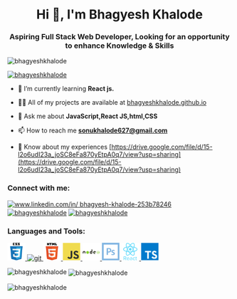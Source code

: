<h1 align="center">Hi 👋, I'm Bhagyesh Khalode</h1>
<h3 align="center">Aspiring Full Stack Web Developer, Looking for an opportunity to enhance Knowledge & Skills</h3>

<p align="left"> <img src="https://komarev.com/ghpvc/?username=bhagyeshkhalode&label=Profile%20views&color=0e75b6&style=flat" alt="bhagyeshkhalode" /> </p>

<p align="left"> <a href="https://github.com/ryo-ma/github-profile-trophy"><img src="https://github-profile-trophy.vercel.app/?username=bhagyeshkhalode" alt="bhagyeshkhalode" /></a> </p>

- 🌱 I’m currently learning **React js.**

- 👨‍💻 All of my projects are available at [bhagyeshkhalode.github.io](bhagyeshkhalode.github.io)

- 💬 Ask me about **JavaScript,React JS,html,CSS**

- 📫 How to reach me **sonukhalode627@gmail.com**

- 📄 Know about my experiences [https://drive.google.com/file/d/15-l2o6udI23a_joSC8eFa870yEtpA0q7/view?usp=sharing](https://drive.google.com/file/d/15-l2o6udI23a_joSC8eFa870yEtpA0q7/view?usp=sharing)

<h3 align="left">Connect with me:</h3>
<p align="left">
<a href="www.linkedin.com/in/
bhagyesh-khalode-253b78246
" target="blank"><img align="center" src="https://raw.githubusercontent.com/rahuldkjain/github-profile-readme-generator/master/src/images/icons/Social/linked-in-alt.svg" alt="www.linkedin.com/in/ bhagyesh-khalode-253b78246" height="30" width="40" /></a>
<a href="https://codesandbox.com/bhagyeshkhalode" target="blank"><img align="center" src="https://raw.githubusercontent.com/rahuldkjain/github-profile-readme-generator/master/src/images/icons/Social/codesandbox.svg" alt="bhagyeshkhalode" height="30" width="40" /></a>
<a href="https://www.hackerrank.com/bhagyeshkhalode" target="blank"><img align="center" src="https://raw.githubusercontent.com/rahuldkjain/github-profile-readme-generator/master/src/images/icons/Social/hackerrank.svg" alt="bhagyeshkhalode" height="30" width="40" /></a>
</p>

<h3 align="left">Languages and Tools:</h3>
<p align="left"> <a href="https://www.w3schools.com/css/" target="_blank" rel="noreferrer"> <img src="https://raw.githubusercontent.com/devicons/devicon/master/icons/css3/css3-original-wordmark.svg" alt="css3" width="40" height="40"/> </a> <a href="https://git-scm.com/" target="_blank" rel="noreferrer"> <img src="https://www.vectorlogo.zone/logos/git-scm/git-scm-icon.svg" alt="git" width="40" height="40"/> </a> <a href="https://www.w3.org/html/" target="_blank" rel="noreferrer"> <img src="https://raw.githubusercontent.com/devicons/devicon/master/icons/html5/html5-original-wordmark.svg" alt="html5" width="40" height="40"/> </a> <a href="https://developer.mozilla.org/en-US/docs/Web/JavaScript" target="_blank" rel="noreferrer"> <img src="https://raw.githubusercontent.com/devicons/devicon/master/icons/javascript/javascript-original.svg" alt="javascript" width="40" height="40"/> </a> <a href="https://nodejs.org" target="_blank" rel="noreferrer"> <img src="https://raw.githubusercontent.com/devicons/devicon/master/icons/nodejs/nodejs-original-wordmark.svg" alt="nodejs" width="40" height="40"/> </a> <a href="https://www.photoshop.com/en" target="_blank" rel="noreferrer"> <img src="https://raw.githubusercontent.com/devicons/devicon/master/icons/photoshop/photoshop-line.svg" alt="photoshop" width="40" height="40"/> </a> <a href="https://reactjs.org/" target="_blank" rel="noreferrer"> <img src="https://raw.githubusercontent.com/devicons/devicon/master/icons/react/react-original-wordmark.svg" alt="react" width="40" height="40"/> </a> <a href="https://www.typescriptlang.org/" target="_blank" rel="noreferrer"> <img src="https://raw.githubusercontent.com/devicons/devicon/master/icons/typescript/typescript-original.svg" alt="typescript" width="40" height="40"/> </a> </p>

<p><img align="left" src="https://github-readme-stats.vercel.app/api/top-langs?username=bhagyeshkhalode&show_icons=true&locale=en&layout=compact" alt="bhagyeshkhalode" /></p>

<p>&nbsp;<img align="center" src="https://github-readme-stats.vercel.app/api?username=bhagyeshkhalode&show_icons=true&locale=en" alt="bhagyeshkhalode" /></p>

<p><img align="center" src="https://github-readme-streak-stats.herokuapp.com/?user=bhagyeshkhalode&" alt="bhagyeshkhalode" /></p>
